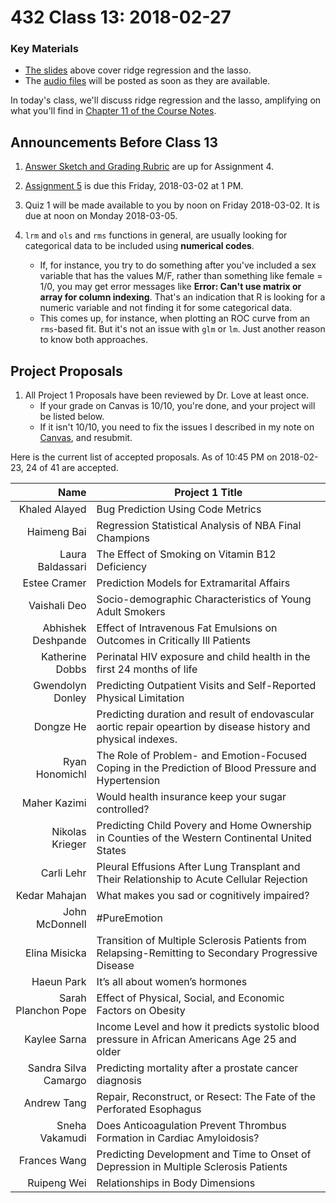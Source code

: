 # 432 Class 13: 2018-02-27

### Key Materials

- [The slides](https://github.com/THOMASELOVE/432-2018/tree/master/slides/class13) above cover ridge regression and the lasso.
- The [audio files](https://github.com/THOMASELOVE/432-2018/tree/master/slides/class13) will be posted as soon as they are available.

In today's class, we'll discuss ridge regression and the lasso, amplifying on what you'll find in [Chapter 11 of the Course Notes](https://thomaselove.github.io/432-notes/other-variable-selection-strategies.html).

## Announcements Before Class 13

1. [Answer Sketch and Grading Rubric](https://github.com/THOMASELOVE/432-2018/tree/master/assignments/hw4) are up for Assignment 4.

2. [Assignment 5](https://github.com/THOMASELOVE/432-2018/tree/master/assignments/hw5) is due this Friday, 2018-03-02 at 1 PM.

3. Quiz 1 will be made available to you by noon on Friday 2018-03-02. It is due at noon on Monday 2018-03-05.

4. `lrm` and `ols` and `rms` functions in general, are usually looking for categorical data to be included using **numerical codes**. 
    - If, for instance, you try to do something after you've included a sex variable that has the values M/F, rather than something like female = 1/0, you may get error messages like **Error: Can't use matrix or array for column indexing**. That's an indication that R is looking for a numeric variable and not finding it for some categorical data. 
    - This comes up, for instance, when plotting an ROC curve from an `rms`-based fit. But it's not an issue with `glm` or `lm`. Just another reason to know both approaches.

## Project Proposals

1. All Project 1 Proposals have been reviewed by Dr. Love at least once. 
    + If your grade on Canvas is 10/10, you're done, and your project will be listed below.
    + If it isn't 10/10, you need to fix the issues I described in my note on [Canvas](https://canvas.case.edu/), and resubmit.

Here is the current list of accepted proposals. As of 10:45 PM on 2018-02-23, 24 of 41 are accepted.

Name | Project 1 Title
-----------------------------: | -------------------------------------------------------------
Khaled Alayed	| Bug Prediction Using Code Metrics
Haimeng Bai	| Regression Statistical Analysis of NBA Final Champions
Laura Baldassari |	The Effect of Smoking on Vitamin B12 Deficiency
Estee Cramer |	Prediction Models for Extramarital Affairs
Vaishali Deo | Socio-demographic Characteristics of Young Adult Smokers
Abhishek Deshpande |	Effect of Intravenous Fat Emulsions on Outcomes in Critically Ill Patients
Katherine Dobbs |	Perinatal HIV exposure and child health in the first 24 months of life
Gwendolyn Donley |	Predicting Outpatient Visits and Self-Reported Physical Limitation
Dongze He	| Predicting duration and result of endovascular aortic repair opeartion by disease history and physical indexes.
Ryan Honomichl |	The Role of Problem- and Emotion-Focused Coping in the Prediction of Blood Pressure and Hypertension
Maher Kazimi |	Would health insurance keep your sugar controlled?
Nikolas Krieger |	Predicting Child Povery and Home Ownership in Counties of the Western Continental United States
Carli Lehr |	Pleural Effusions After Lung Transplant and Their Relationship to Acute Cellular Rejection
Kedar Mahajan |	What makes you sad or cognitively impaired?
John McDonnell |	#PureEmotion
Elina Misicka	| Transition of Multiple Sclerosis Patients from Relapsing-Remitting to Secondary Progressive Disease
Haeun Park	| It’s all about women’s hormones
Sarah Planchon Pope	| Effect of Physical, Social, and Economic Factors on Obesity
Kaylee Sarna |	Income Level and how it predicts systolic blood pressure in African Americans Age 25 and older
Sandra Silva Camargo |	Predicting mortality after a prostate cancer diagnosis
Andrew Tang	| Repair, Reconstruct, or Resect: The Fate of the Perforated Esophagus
Sneha Vakamudi	| Does Anticoagulation Prevent Thrombus Formation in Cardiac Amyloidosis?
Frances Wang	| Predicting Development and Time to Onset of Depression in Multiple Sclerosis Patients
Ruipeng Wei	| Relationships in Body Dimensions
